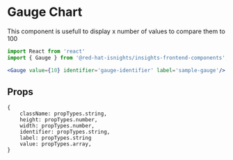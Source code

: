
# Gauge Chart

This component is usefull to display x number of values to compare them to 100

```jsx
import React from 'react'
import { Gauge } from '@red-hat-isnights/insights-frontend-components';

<Gauge value={10} identifier='gauge-identifier' label='sample-gauge'/>

```

## Props

```JS
{
    className: propTypes.string,
    height: propTypes.number,
    width: propTypes.number,
    identifier: propTypes.string,
    label: propTypes.string
    value: propTypes.array,
}
```